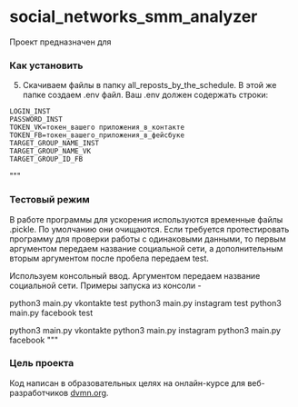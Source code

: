 # social_networks_smm_analyzer
Проект предназначен для

### Как установить


5. Скачиваем файлы в папку all_reposts_by_the_schedule. В этой же папке создаем .env файл. Ваш .env должен содержать строки:

```
LOGIN_INST
PASSWORD_INST
TOKEN_VK=токен_вашего приложения_в_контакте
TOKEN_FB=токен_вашего_приложения_в_фейсбуке
TARGET_GROUP_NAME_INST
TARGET_GROUP_NAME_VK
TARGET_GROUP_ID_FB
```



"""		
### Тестовый режим

В работе программы для ускорения используются временные файлы .pickle. По умолчанию они очищаются. 
Если требуется протестировать программу для проверки работы с одинаковыми данными, то первым аргументом 
передаем название социальной сети, а дополнительным вторым аргументом после пробела передаем test.

Используем консольный ввод. Аргументом передаем название социальной сети.
Примеры запуска из консоли -

python3 main.py vkontakte test
python3 main.py instagram test
python3 main.py facebook test

python3 main.py vkontakte
python3 main.py instagram
python3 main.py facebook
"""

### Цель проекта

Код написан в образовательных целях на онлайн-курсе для веб-разработчиков [dvmn.org](https://dvmn.org/).
